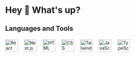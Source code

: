 <h1 align="left">Hey 👋 What's up?</h1>

###
 
 <h2>Languages and Tools</h2>
 
 ###
 
 <div align="left">
   <!-- Logo do React -->
   <img src="https://cdn.jsdelivr.net/gh/devicons/devicon/icons/react/react-original.svg" height="40" alt="React logo" />
   <img width="12" />
 
   <!-- Logo do Next.js -->
   <img src="https://cdn.jsdelivr.net/gh/devicons/devicon/icons/nextjs/nextjs-original.svg" height="40" alt="Next.js logo" />
   <img width="12" />
 
   <!-- Logo do HTML -->
   <img src="https://cdn.jsdelivr.net/gh/devicons/devicon/icons/html5/html5-original.svg" height="40" alt="HTML logo" />
   <img width="12" />
 
   <!-- Logo do CSS -->
   <img src="https://cdn.jsdelivr.net/gh/devicons/devicon/icons/css3/css3-original.svg" height="40" alt="CSS logo" />
   <img width="12" />
 
   <!-- Logo do Tailwind CSS -->
   <img src="https://cdn.jsdelivr.net/gh/devicons/devicon/icons/tailwindcss/tailwindcss-original.svg" height="40" alt="Tailwind CSS logo" />
   <img width="12" />
 
   <!-- Logo do JavaScript -->
   <img src="https://cdn.jsdelivr.net/gh/devicons/devicon/icons/javascript/javascript-original.svg" height="40" alt="JavaScript logo" />
   <img width="12" />
 
   <!-- Logo do TypeScript -->
   <img src="https://cdn.jsdelivr.net/gh/devicons/devicon/icons/typescript/typescript-original.svg" height="40" alt="TypeScript logo" />
   <img width="12" />
 </div>
 
 
 
 
 ###
